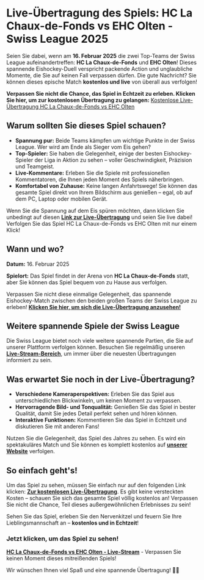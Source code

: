 # Live-Übertragung des Spiels: HC La Chaux-de-Fonds vs EHC Olten - Swiss League 2025

Seien Sie dabei, wenn am **16. Februar 2025** die zwei Top-Teams der Swiss League aufeinandertreffen: **HC La Chaux-de-Fonds** und **EHC Olten**! Dieses spannende Eishockey-Duell verspricht packende Action und unglaubliche Momente, die Sie auf keinen Fall verpassen dürfen. Die gute Nachricht? Sie können dieses epische Match **kostenlos und live** von überall aus verfolgen!

**Verpassen Sie nicht die Chance, das Spiel in Echtzeit zu erleben. Klicken Sie hier, um zur kostenlosen Übertragung zu gelangen:** [Kostenlose Live-Übertragung HC La Chaux-de-Fonds vs EHC Olten](https://tinyurl.com/livestreamfreeo?st=HC+La+Chaux-de-Fonds+vs+EHC+Olten&si=ghc)

## Warum sollten Sie dieses Spiel schauen?

- **Spannung pur:** Beide Teams kämpfen um wichtige Punkte in der Swiss League. Wer wird am Ende als Sieger vom Eis gehen?
- **Top-Spieler:** Sie haben die Gelegenheit, einige der besten Eishockey-Spieler der Liga in Aktion zu sehen – voller Geschwindigkeit, Präzision und Teamgeist.
- **Live-Kommentare:** Erleben Sie die Spiele mit professionellen Kommentatoren, die Ihnen jeden Moment des Spiels näherbringen.
- **Komfortabel von Zuhause:** Keine langen Anfahrtswege! Sie können das gesamte Spiel direkt von Ihrem Bildschirm aus genießen – egal, ob auf dem PC, Laptop oder mobilen Gerät.

Wenn Sie die Spannung auf dem Eis spüren möchten, dann klicken Sie unbedingt auf diesen [**Link zur Live-Übertragung**](https://tinyurl.com/livestreamfreeo?st=HC+La+Chaux-de-Fonds+vs+EHC+Olten&si=ghc) und seien Sie live dabei! Verfolgen Sie das Spiel HC La Chaux-de-Fonds vs EHC Olten mit nur einem Klick!

## Wann und wo?

**Datum:** 16. Februar 2025

**Spielort:** Das Spiel findet in der Arena von **HC La Chaux-de-Fonds** statt, aber Sie können das Spiel bequem von zu Hause aus verfolgen.

Verpassen Sie nicht diese einmalige Gelegenheit, das spannende Eishockey-Match zwischen den beiden großen Teams der Swiss League zu erleben! [**Klicken Sie hier, um sich die Live-Übertragung anzusehen!**](https://tinyurl.com/livestreamfreeo?st=HC+La+Chaux-de-Fonds+vs+EHC+Olten&si=ghc)

## Weitere spannende Spiele der Swiss League

Die Swiss League bietet noch viele weitere spannende Partien, die Sie auf unserer Plattform verfolgen können. Besuchen Sie regelmäßig unseren [**Live-Stream-Bereich**](https://tinyurl.com/livestreamfreeo?st=HC+La+Chaux-de-Fonds+vs+EHC+Olten&si=ghc), um immer über die neuesten Übertragungen informiert zu sein.

## Was erwartet Sie noch in der Live-Übertragung?

- **Verschiedene Kameraperspektiven:** Erleben Sie das Spiel aus unterschiedlichen Blickwinkeln, um keinen Moment zu verpassen.
- **Hervorragende Bild- und Tonqualität:** Genießen Sie das Spiel in bester Qualität, damit Sie jedes Detail perfekt sehen und hören können.
- **Interaktive Funktionen:** Kommentieren Sie das Spiel in Echtzeit und diskutieren Sie mit anderen Fans!

Nutzen Sie die Gelegenheit, das Spiel des Jahres zu sehen. Es wird ein spektakuläres Match und Sie können es komplett kostenlos auf [**unserer Website**](https://tinyurl.com/livestreamfreeo?st=HC+La+Chaux-de-Fonds+vs+EHC+Olten&si=ghc) verfolgen.

## So einfach geht's!

Um das Spiel zu sehen, müssen Sie einfach nur auf den folgenden Link klicken: [**Zur kostenlosen Live-Übertragung**](https://tinyurl.com/livestreamfreeo?st=HC+La+Chaux-de-Fonds+vs+EHC+Olten&si=ghc). Es gibt keine versteckten Kosten – schauen Sie sich das gesamte Spiel völlig kostenlos an! Verpassen Sie nicht die Chance, Teil dieses außergewöhnlichen Erlebnisses zu sein!

Sehen Sie das Spiel, erleben Sie den Nervenkitzel und feuern Sie Ihre Lieblingsmannschaft an – **kostenlos und in Echtzeit**!

### Jetzt klicken, um das Spiel zu sehen!

[**HC La Chaux-de-Fonds vs EHC Olten - Live-Stream**](https://tinyurl.com/livestreamfreeo?st=HC+La+Chaux-de-Fonds+vs+EHC+Olten&si=ghc) - Verpassen Sie keinen Moment dieses mitreißenden Spiels!

Wir wünschen Ihnen viel Spaß und eine spannende Übertragung! 🏒🔥
